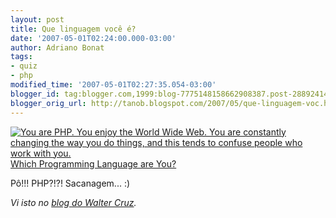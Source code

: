 ```yaml
---
layout: post
title: Que linguagem você é?
date: '2007-05-01T02:24:00.000-03:00'
author: Adriano Bonat
tags:
- quiz
- php
modified_time: '2007-05-01T02:27:35.054-03:00'
blogger_id: tag:blogger.com,1999:blog-7775148158662908387.post-2889241449095101825
blogger_orig_url: http://tanob.blogspot.com/2007/05/que-linguagem-voc.html
---
```


[![You are PHP. You enjoy the World Wide Web. You are constantly changing the way you do things, and this tends to confuse people who work with you.](http://www.bbspot.com/Images/News_Features/2006/08/language/php.jpg)  
Which Programming Language are You?](http://www.bbspot.com/News/2006/08/language_quiz.php)  

Pô!!! PHP?!?! Sacanagem... :)  

_Vi isto no [blog do Walter Cruz](http://devlog.waltercruz.com/que_linguagem_voce_e)._


